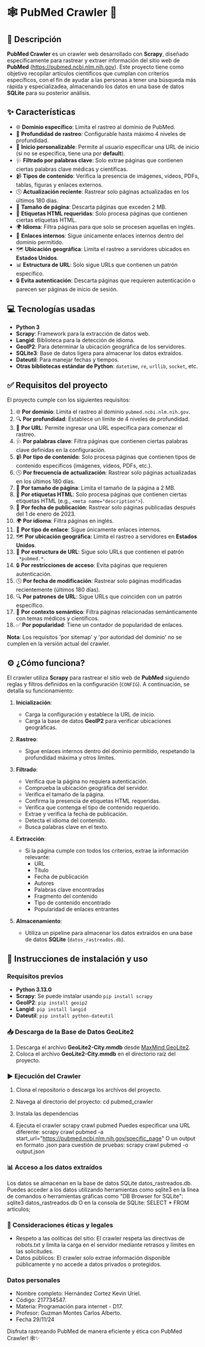 # 🕸️ PubMed Crawler 🧬

## 📄 Descripción
**PubMed Crawler** es un crawler web desarrollado con **Scrapy**, diseñado específicamente para rastrear y extraer información del sitio web de **PubMed** (https://pubmed.ncbi.nlm.nih.gov). Este proyecto tiene como objetivo recopilar artículos científicos que cumplan con criterios específicos, con el fin de ayudar a las personas a tener una búsqueda más rápida y especializadea, almacenando los datos en una base de datos **SQLite** para su posterior análisis.

## ✨ Características
- 🌐 **Dominio específico**: Limita el rastreo al dominio de PubMed.
- 🔎 **Profundidad de rastreo**: Configurable hasta máximo 4 niveles de profundidad.
- 🔗 **Inicio personalizable**: Permite al usuario especificar una URL de inicio (si no se especifica, tiene una por **default**).
- 🩺 **Filtrado por palabras clave**: Solo extrae páginas que contienen ciertas palabras clave médicas y científicas.
- 📹 **Tipos de contenido**: Verifica la presencia de imágenes, videos, PDFs, tablas, figuras y enlaces externos.
- 🕓 **Actualización reciente**: Rastrear solo páginas actualizadas en los últimos 180 días.
- 📝 **Tamaño de página**: Descarta páginas que exceden 2 MB.
- 🔖 **Etiquetas HTML requeridas**: Solo procesa páginas que contienen ciertas etiquetas HTML.
- 🌍 **Idioma**: Filtra páginas para que solo se procesen aquellas en inglés.
- 🔄 **Enlaces internos**: Sigue únicamente enlaces internos dentro del dominio permitido.
- 🗺️ **Ubicación geográfica**: Limita el rastreo a servidores ubicados en **Estados Unidos**.
- 📊 **Estructura de URL**: Solo sigue URLs que contienen un patrón específico.
- 🔒 **Evita autenticación**: Descarta páginas que requieren autenticación o parecen ser páginas de inicio de sesión.

## 💻 Tecnologías usadas
- **Python 3**
- **Scrapy**: Framework para la extracción de datos web.
- **Langid**: Biblioteca para la detección de idioma.
- **GeoIP2**: Para determinar la ubicación geográfica de los servidores.
- **SQLite3**: Base de datos ligera para almacenar los datos extraídos.
- **Dateutil**: Para manejar fechas y tiempos.
- **Otras bibliotecas estándar de Python**: `datetime`, `re`, `urllib`, `socket`, etc.

## ✅ Requisitos del proyecto
El proyecto cumple con los siguientes requisitos:

1. 🌐 **Por dominio**: Limita el rastreo al dominio `pubmed.ncbi.nlm.nih.gov`.
2. 🔍 **Por profundidad**: Establece un límite de 4 niveles de profundidad.
3. 🔗 **Por URL**: Permite ingresar una URL específica para comenzar el rastreo.
4. 🩺 **Por palabras clave**: Filtra páginas que contienen ciertas palabras clave definidas en la configuración.
5. 📹 **Por tipo de contenido**: Solo procesa páginas que contienen tipos de contenido específicos (imágenes, videos, PDFs, etc.).
6. 🕓 **Por frecuencia de actualización**: Rastrear solo páginas actualizadas en los últimos 180 días.
7. 📝 **Por tamaño de página**: Limita el tamaño de la página a 2 MB.
8. 🔖 **Por etiquetas HTML**: Solo procesa páginas que contienen ciertas etiquetas HTML (e.g., `<meta name="description">`).
9. 📅 **Por fecha de publicación**: Rastrear solo páginas publicadas después del 1 de enero de 2023.
10. 🌍 **Por idioma**: Filtra páginas en inglés.
11. 🔄 **Por tipo de enlace**: Sigue únicamente enlaces internos.
12. 🗺️ **Por ubicación geográfica**: Limita el rastreo a servidores en **Estados Unidos**.
13. 🔗 **Por estructura de URL**: Sigue solo URLs que contienen el patrón `.*pubmed.*`.
14. 🔒 **Por restricciones de acceso**: Evita páginas que requieren autenticación.
15. 🕓 **Por fecha de modificación**: Rastrear solo páginas modificadas recientemente (últimos 180 días).
16. 🔍 **Por patrones de URL**: Sigue URLs que coinciden con un patrón específico.
17. 🧠 **Por contexto semántico**: Filtra páginas relacionadas semánticamente con temas médicos y científicos.
18. ✅ **Por popularidad**: Tiene un contador de popularidad de enlaces.

**Nota**: Los requisitos 'por sitemap' y 'por autoridad del dominio' no se cumplen en la versión actual del crawler.

## ⚙️ ¿Cómo funciona?
El crawler utiliza **Scrapy** para rastrear el sitio web de **PubMed** siguiendo reglas y filtros definidos en la configuración (`CONFIG`). A continuación, se detalla su funcionamiento:

1. **Inicialización**: 
   - Carga la configuración y establece la URL de inicio.
   - Carga la base de datos **GeoIP2** para verificar ubicaciones geográficas.

2. **Rastreo**:
   - Sigue enlaces internos dentro del dominio permitido, respetando la profundidad máxima y otros límites.

3. **Filtrado**:
   - Verifica que la página no requiera autenticación.
   - Comprueba la ubicación geográfica del servidor.
   - Verifica el tamaño de la página.
   - Confirma la presencia de etiquetas HTML requeridas.
   - Verifica que contenga el tipo de contenido requerido.
   - Extrae y verifica la fecha de publicación.
   - Detecta el idioma del contenido.
   - Busca palabras clave en el texto.

4. **Extracción**:
   - Si la página cumple con todos los criterios, extrae la información relevante:
     - URL
     - Título
     - Fecha de publicación
     - Autores
     - Palabras clave encontradas
     - Fragmento del contenido
     - Tipo de contenido encontrado
     - Popularidad de enlaces entrantes

5. **Almacenamiento**:
   - Utiliza un pipeline para almacenar los datos extraídos en una base de datos **SQLite** (`datos_rastreados.db`).

## 🚀 Instrucciones de instalación y uso

### Requisitos previos
- **Python 3.13.0**
- **Scrapy**: Se puede instalar usando `pip install scrapy`
- **GeoIP2**: `pip install geoip2`
- **Langid**: `pip install langid`
- **Dateutil**: `pip install python-dateutil`

### 📥 Descarga de la Base de Datos GeoLite2
1. Descarga el archivo **GeoLite2-City.mmdb** desde [MaxMind GeoLite2](https://dev.maxmind.com/geoip/geolite2-free-geolocation-data).
2. Coloca el archivo **GeoLite2-City.mmdb** en el directorio raíz del proyecto.

### ▶️ Ejecución del Crawler
1. Clona el repositorio o descarga los archivos del proyecto.

2. Navega al directorio del proyecto:
   cd pubmed_crawler
3. Instala las dependencias
4. Ejecuta el crawler
   scrapy crawl pubmed
   Puedes especificar una URL diferente:
       scrapy crawl pubmed -a start_url="https://pubmed.ncbi.nlm.nih.gov/specific_page"
   O un output en formato .json para cuestión de pruebas:
       scrapy crawl pubmed -o output.json
### 📊 Acceso a los datos extraídos
Los datos se almacenan en la base de datos SQLite datos_rastreados.db.
Puedes acceder a los datos utilizando herramientas como sqlite3 en la línea de comandos o herramientas gráficas como "DB Browser for SQLite": 
  sqlite3 datos_rastreados.db
O en la consola de SQLite:
  SELECT * FROM articulos;
### 🛑 Consideraciones éticas y legales
* Respeto a las oolíticas del sitio: El crawler respeta las directivas de robots.txt y limita la carga en el servidor mediante retrasos y límites en las solicitudes.
* Datos públicos: El crawler solo extrae información disponible públicamente y no accede a datos privados o protegidos.

### Datos personales
* Nombre completo: Hernández Cortez Kevin Uriel.
* Código: 217734547.
* Materia: Programación para internet - D17.
* Profesor: Guzman Montes Carlos Alberto.
* Fecha 29/11/24

Disfruta rastreando PubMed de manera eficiente y ética con PubMed Crawler! 🕸️✨
